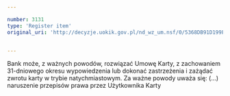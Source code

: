 ```yaml
---

number: 3131
type: 'Register item'
original_uri: 'http://decyzje.uokik.gov.pl/nd_wz_um.nsf/0/5368DB91D199FEB6C12579F80043ACF2?OpenDocument'


---
```


Bank może, z ważnych powodów, rozwiązać Umowę Karty, z zachowaniem 31-dniowego okresu wypowiedzenia lub dokonać zastrzeżenia i zażądać zwrotu karty w trybie natychmiastowym. Za ważne powody uważa się: (...) naruszenie przepisów prawa przez Użytkownika Karty
